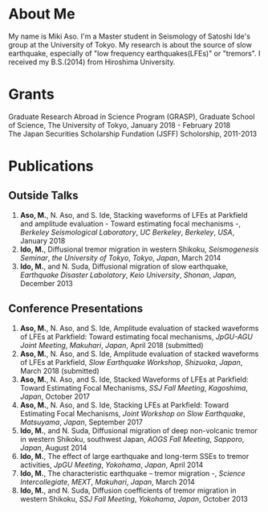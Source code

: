 # About Me
My name is Miki Aso. I'm a Master student in Seismology of Satoshi Ide's group at the University of Tokyo. My research is about the source of slow earthquake, especially of "low frequency earthquakes(LFEs)" or "tremors". I received my B.S.(2014) from Hiroshima University.

# Grants
Graduate Research Abroad in Science Program (GRASP), Graduate School of Science, The University of Tokyo, January 2018 - February 2018  
The Japan Securities Scholarship Fundation (JSFF) Scholorship, 2011-2013  

# Publications

## Outside Talks
1. __Aso, M.__, N. Aso, and S. Ide, Stacking waveforms of LFEs at Parkfield and amplitude evaluation - Toward estimating focal mechanisms -, _Berkeley Seismological Laboratory_, _UC Berkeley_, _Berkeley_, _USA_, January 2018 
1. __Ido, M.__, Diffusional tremor migration in western Shikoku, _Seismogenesis Seminar_, _the University of Tokyo_, _Tokyo_, _Japan_, March 2014  
1. __Ido, M.__, and N. Suda, Diffusional migration of slow earthquake, _Earthquake Disaster Labolatory_, _Keio University_, _Shonan_, _Japan_, December 2013  

## Conference Presentations
1. __Aso, M.__, N. Aso, and S. Ide, Amplitude evaluation of stacked waveforms of LFEs at Parkfield: Toward estimating focal mechanisms, _JpGU-AGU Joint Meeting_, _Makuhari_, _Japan_, April 2018 (submitted)
1. __Aso, M.__, N. Aso, and S. Ide, Amplitude evaluation of stacked waveforms of LFEs at Parkfield, _Slow Earthquake Workshop_, _Shizuoka_, _Japan_, March 2018 (submitted)
1. __Aso, M.__, N. Aso, and S. Ide, Stacked Waveforms of LFEs at Parkfield: Toward Estimating Focal Mechanisms, _SSJ Fall Meeting_, _Kagoshima_, _Japan_, October 2017
1. __Aso, M.__, N. Aso, and S. Ide, Stacking LFEs at Parkfield: Toward Estimating
Focal Mechanisms, _Joint Workshop on Slow Earthquake_, _Matsuyama_, _Japan_, September 2017
1. __Ido, M.__, and N. Suda, Diffusional migration of deep non-volcanic tremor in western
Shikoku, southwest Japan, _AOGS Fall Meeting_, _Sapporo_, _Japan_, August 2014 
1. __Ido, M.__, The effect of large earthquake and long-term SSEs to tremor activities, _JpGU Meeting_, _Yokohama_, _Japan_, April 2014  
1. __Ido, M.__, The characteristic earthquake – tremor migration -, _Science Intercollegiate_, _MEXT_, _Makuhari_, _Japan_, March 2014  
1. __Ido, M.__, and N. Suda, Diffusion coefficients of tremor migration in western Shikoku, _SSJ Fall Meeting_, _Yokohama_, _Japan_, October 2013  
